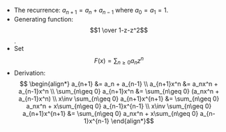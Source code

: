 - The recurrence: $a_{n+1} = a_n + a_{n-1}$ where $a_0 = a_1 = 1$.
- Generating function: $$1 \over 1-z-z^2$$.
- Set $$F(x) = \sum_{n\geq 0} a_n z^n$$
- Derivation:
$$
\begin{align*}
a_{n+1} &= a_n + a_{n-1} \\
a_{n+1}x^n &= a_nx^n + a_{n-1}x^n \\
\sum_{n\geq 0} a_{n+1}x^n &= \sum_{n\geq 0} (a_nx^n + a_{n-1}x^n) \\
x\inv \sum_{n\geq 0} a_{n+1}x^{n+1} &= \sum_{n\geq 0} a_nx^n + x\sum_{n\geq 0} a_{n-1}x^{n-1} \\
x\inv \sum_{n\geq 0} a_{n+1}x^{n+1} &= \sum_{n\geq 0} a_nx^n + x\sum_{n\geq 0} a_{n-1}x^{n-1}
\end{align*}$$